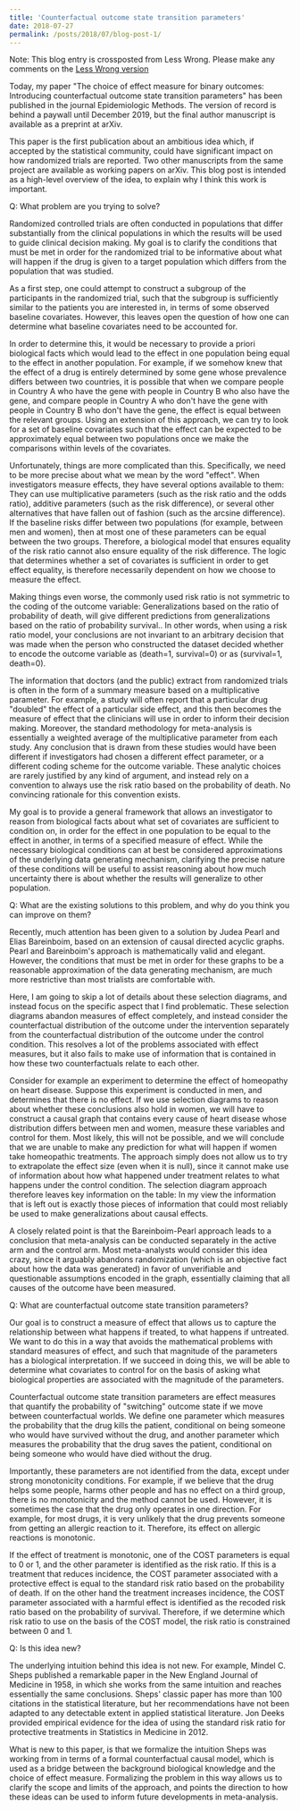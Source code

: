 ```yaml
---
title: 'Counterfactual outcome state transition parameters'
date: 2018-07-27
permalink: /posts/2018/07/blog-post-1/
---
```


Note: This blog entry is crossposted from Less Wrong. Please make any comments on the [Less Wrong version](https://www.lesswrong.com/posts/K3d93AfFE5owfpkx4/counterfactual-outcome-state-transition-parameters)

Today, my paper "The choice of effect measure for binary outcomes: Introducing counterfactual outcome state transition parameters" has been published in the journal Epidemiologic Methods. The version of record is behind a paywall until December 2019, but the final author manuscript is available as a preprint at arXiv.

This paper is the first publication about an ambitious idea which, if accepted by the statistical community, could have significant impact on how randomized trials are reported. Two other manuscripts from the same project are available as working papers on arXiv. This blog post is intended as a high-level overview of the idea, to explain why I think this work is important.

Q: What problem are you trying to solve?

Randomized controlled trials are often conducted in populations that differ substantially from the clinical populations in which the results will be used to guide clinical decision making. My goal is to clarify the conditions that must be met in order for the randomized trial to be informative about what will happen if the drug is given to a target population which differs from the population that was studied.

As a first step, one could attempt to construct a subgroup of the participants in the randomized trial, such that the subgroup is sufficiently similar to the patients you are interested in, in terms of some observed baseline covariates. However, this leaves open the question of how one can determine what baseline covariates need to be accounted for.

In order to determine this, it would be necessary to provide a priori biological facts which would lead to the effect in one population being equal to the effect in another population. For example, if we somehow knew that the effect of a drug is entirely determined by some gene whose prevalence differs between two countries, it is possible that when we compare people in Country A who have the gene with people in Country B who also have the gene, and compare people in Country A who don't have the gene with people in Country B who don't have the gene, the effect is equal between the relevant groups. Using an extension of this approach, we can try to look for a set of baseline covariates such that the effect can be expected to be approximately equal between two populations once we make the comparisons within levels of the covariates.

Unfortunately, things are more complicated than this. Specifically, we need to be more precise about what we mean by the word "effect". When investigators measure effects, they have several options available to them: They can use multiplicative parameters (such as the risk ratio and the odds ratio), additive parameters (such as the risk difference), or several other alternatives that have fallen out of fashion (such as the arcsine difference). If the baseline risks differ between two populations (for example, between men and women), then at most one of these parameters can be equal between the two groups. Therefore, a biological model that ensures equality of the risk ratio cannot also ensure equality of the risk difference. The logic that determines whether a set of covariates is sufficient in order to get effect equality, is therefore necessarily dependent on how we choose to measure the effect.

Making things even worse, the commonly used risk ratio is not symmetric to the coding of the outcome variable: Generalizations based on the ratio of probability of death, will give different predictions from generalizations based on the ratio of probability survival.. In other words, when using a risk ratio model, your conclusions are not invariant to an arbitrary decision that was made when the person who constructed the dataset decided whether to encode the outcome variable as (death=1, survival=0) or as (survival=1, death=0).

The information that doctors (and the public) extract from randomized trials is often in the form of a summary measure based on a multiplicative parameter. For example, a study will often report that a particular drug "doubled" the effect of a particular side effect, and this then becomes the measure of effect that the clinicians will use in order to inform their decision making. Moreover, the standard methodology for meta-analysis is essentially a weighted average of the multiplicative parameter from each study. Any conclusion that is drawn from these studies would have been different if investigators had chosen a different effect parameter, or a different coding scheme for the outcome variable. These analytic choices are rarely justified by any kind of argument, and instead rely on a convention to always use the risk ratio based on the probability of death. No convincing rationale for this convention exists.

My goal is to provide a general framework that allows an investigator to reason from biological facts about what set of covariates are sufficient to condition on, in order for the effect in one population to be equal to the effect in another, in terms of a specified measure of effect. While the necessary biological conditions can at best be considered approximations of the underlying data generating mechanism, clarifying the precise nature of these conditions will be useful to assist reasoning about how much uncertainty there is about whether the results will generalize to other population.

Q: What are the existing solutions to this problem, and why do you think you can improve on them?

Recently, much attention has been given to a solution by Judea Pearl and Elias Bareinboim, based on an extension of causal directed acyclic graphs. Pearl and Bareinboim's approach is mathematically valid and elegant. However, the conditions that must be met in order for these graphs to be a reasonable approximation of the data generating mechanism, are much more restrictive than most trialists are comfortable with.

Here, I am going to skip a lot of details about these selection diagrams, and instead focus on the specific aspect that I find problematic. These selection diagrams abandon measures of effect completely, and instead consider the counterfactual distribution of the outcome under the intervention separately from the counterfactual distribution of the outcome under the control condition. This resolves a lot of the problems associated with effect measures, but it also fails to make use of information that is contained in how these two counterfactuals relate to each other.

Consider for example an experiment to determine the effect of homeopathy on heart disease. Suppose this experiment is conducted in men, and determines that there is no effect. If we use selection diagrams to reason about whether these conclusions also hold in women, we will have to construct a causal graph that contains every cause of heart disease whose distribution differs between men and women, measure these variables and control for them. Most likely, this will not be possible, and we will conclude that we are unable to make any prediction for what will happen if women take homeopathic treatments. The approach simply does not allow us to try to extrapolate the effect size (even when it is null), since it cannot make use of information about how what happened under treatment relates to what happens under the control condition. The selection diagram approach therefore leaves key information on the table: In my view the information that is left out is exactly those pieces of information that could most reliably be used to make generalizations about causal effects.

A closely related point is that the Bareinboim-Pearl approach leads to a conclusion that meta-analysis can be conducted separately in the active arm and the control arm. Most meta-analysts would consider this idea crazy, since it arguably abandons randomization (which is an objective fact about how the data was generated) in favor of unverifiable and questionable assumptions encoded in the graph, essentially claiming that all causes of the outcome have been measured.

Q: What are counterfactual outcome state transition parameters?

Our goal is to construct a measure of effect that allows us to capture the relationship between what happens if treated, to what happens if untreated. We want to do this in a way that avoids the mathematical problems with standard measures of effect, and such that magnitude of the parameters has a biological interpretation. If we succeed in doing this, we will be able to determine what covariates to control for on the basis of asking what biological properties are associated with the magnitude of the parameters.

Counterfactual outcome state transition parameters are effect measures that quantify the probability of "switching" outcome state if we move between counterfactual worlds. We define one parameter which measures the probability that the drug kills the patient, conditional on being someone who would have survived without the drug, and another parameter which measures the probability that the drug saves the patient, conditional on being someone who would have died without the drug.

Importantly, these parameters are not identified from the data, except under strong monotonicity conditions. For example, if we believe that the drug helps some people, harms other people and has no effect on a third group, there is no monotonicity and the method cannot be used. However, it is sometimes the case that the drug only operates in one direction. For example, for most drugs, it is very unlikely that the drug prevents someone from getting an allergic reaction to it. Therefore, its effect on allergic reactions is monotonic.

If the effect of treatment is monotonic, one of the COST parameters is equal to 0 or 1, and the other parameter is identified as the risk ratio. If this is a treatment that reduces incidence, the COST parameter associated with a protective effect is equal to the standard risk ratio based on the probability of death. If on the other hand the treatment increases incidence, the COST parameter associated with a harmful effect is identified as the recoded risk ratio based on the probability of survival. Therefore, if we determine which risk ratio to use on the basis of the COST model, the risk ratio is constrained between 0 and 1.

Q: Is this idea new?

The underlying intuition behind this idea is not new. For example, Mindel C. Sheps published a remarkable paper in the New England Journal of Medicine in 1958, in which she works from the same intuition and reaches essentially the same conclusions. Sheps' classic paper has more than 100 citations in the statistical literature, but her recommendations have not been adapted to any detectable extent in applied statistical literature. Jon Deeks provided empirical evidence for the idea of using the standard risk ratio for protective treatments in Statistics in Medicine in 2012.

What is new to this paper, is that we formalize the intuition Sheps was working from in terms of a formal counterfactual causal model, which is used as a bridge between the background biological knowledge and the choice of effect measure. Formalizing the problem in this way allows us to clarify the scope and limits of the approach, and points the direction to how these ideas can be used to inform future developments in meta-analysis.